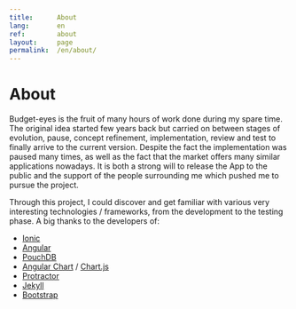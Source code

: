 ```yaml
---
title:      About
lang:       en
ref:        about
layout:     page
permalink:  /en/about/
---
```


# About

Budget-eyes is the fruit of many hours of work done during my spare time.
The original idea started few years back but carried on between stages of evolution, pause, concept refinement, implementation, review and test to finally arrive to the current version.
Despite the fact the implementation was paused many times, as well as the fact that the market offers many similar applications nowadays.
It is both a strong will to release the App to the public and the support of the people surrounding me which pushed me to pursue the project.    

Through this project, I could discover and get familiar with various very interesting technologies / frameworks, from the development to the testing phase.
A big thanks to the developers of:

- [Ionic](https://ionicframework.com/)
- [Angular](https://angular.io/)
- [PouchDB](https://pouchdb.com/)
- [Angular Chart](https://jtblin.github.io/angular-chart.js/) / [Chart.js](http://www.chartjs.org/)
- [Protractor](http://www.protractortest.org/)
- [Jekyll](https://jekyllrb.com/)
- [Bootstrap](https://getbootstrap.com/)
